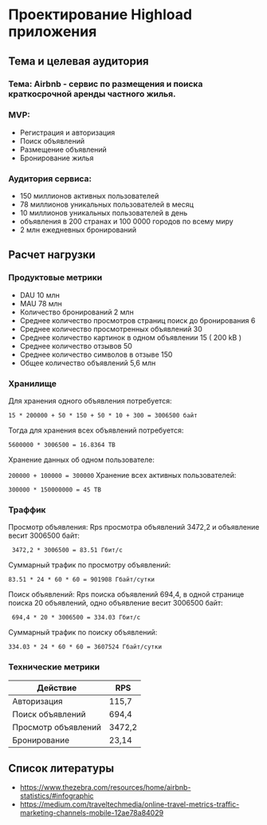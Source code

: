 # Проектирование Highload приложения

## Тема и целевая аудитория

### Тема: Airbnb - сервис по размещения и поиска краткосрочной аренды частного жилья.

### MVP:

- Регистрация и авторизация
- Поиск объявлений
- Размещение объявлений
- Бронирование жилья

### Аудитория сервиса:

- 150 миллионов активных пользователей
- 78 миллионов уникальных пользователей в месяц
- 10 миллионов уникальных пользователей в день
- объявления в 200 странах и 100 0000 городов по всему миру
- 2 млн ежедневных бронирований

## Расчет нагрузки

### Продуктовые метрики

- DAU 10 млн
- MAU 78 млн
- Количество бронирований 2 млн
- Среднее количество просмотров страниц поиск до бронирования 6
- Среднее количество просмотренных объявлений 30
- Среднее количество картинок в одном объявлении 15 ( 200 kB )
- Среднее количество отзывов 50
- Среднее количество символов в отзыве 150
- Общее количество объявлений 5,6 млн

### Хранилище

Для хранения одного объявления потребуется:

``15 * 200000 + 50 * 150 + 50 * 10 + 300 = 3006500 байт``

Тогда для хранения всех объявлений потребуется:

``5600000 * 3006500 = 16.8364 ТВ``

Хранение данных об одном пользователе:

``200000 + 100000 = 300000``
Хранение всех активных пользователей:

``300000 * 150000000 = 45 ТВ``

### Траффик

Просмотр объявления: Rps просмотра объявлений 3472,2 и объявление весит 3006500 байт:

`` 3472,2 * 3006500 = 83.51 Гбит/с``

Суммарный трафик по просмотру объявлений:

``83.51 * 24 * 60 * 60 = 901908 Гбайт/сутки``

Поиск объявлений: Rps поиска объявлений 694,4, в одной странице поиска 20 объявлений, одно объявление весит 3006500
байт:

`` 694,4 * 20 * 3006500 = 334.03 Гбит/с``

Суммарный трафик по поиску объявлений:

``334.03 * 24 * 60 * 60 = 3607524 Гбайт/сутки``

### Технические метрики

|Действие| RPS|
|--------|----|
|Авторизация| 115,7|
|Поиск объявлений| 694,4|
|Просмотр объявлений| 3472,2|
|Бронирование| 23,14|

## Список литературы

- https://www.thezebra.com/resources/home/airbnb-statistics/#infographic
- https://medium.com/traveltechmedia/online-travel-metrics-traffic-marketing-channels-mobile-12ae78a84029